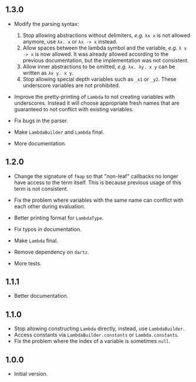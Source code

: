 ## 1.3.0

- Modify the parsing syntax:
  1. Stop allowing abstractions without delimiters, *e.g.* `λx x` is not allowed
     anymore, use `λx. x` or `λx -> x` instead.
  2. Allow spaces between the lambda symbol and the variable, *e.g.* `λ x -> x`
     is now allowed. It was already allowed according to the previous
      documentation, but the implementation was not consistent.
  3. Allow inner abstractions to be omitted, *e.g.* `λx. λy. x y` can be
     written as `λx y. x y`.
  4. Stop allowing special depth variables such as `_x1` or `_y2`. These
     underscore variables are not prohibited.

- Improve the pretty-printing of `Lambda` to not creating variables with
  underscores. Instead it will choose appropriate fresh names that are
  guaranteed to not conflict with existing variables.

- Fix bugs in the parser.

- Make `LambdaBuilder` and `Lambda` final.

- More documentation.

## 1.2.0

- Change the signature of `fmap` so that "non-leaf" callbacks no longer have access
  to the term itself. This is because previous usage of this term is not consistent.

- Fix the problem where variables with the same name can conflict with each other
  during evaluation.

- Better printing format for `LambdaType`.

- Fix typos in documentation.

- Make `Lambda` final.

- Remove dependency on `dartz`.

- More tests.

## 1.1.1

- Better documentation.

## 1.1.0

- Stop allowing constructing `Lambda` directly, instead, use `LambdaBuilder`.
- Access constants via `LambdaBuilder.constants` or `Lambda.constants`.
- Fix the problem where the index of a variable is sometimes `null`.

## 1.0.0

- Initial version.
